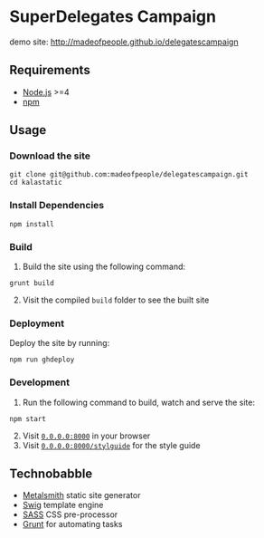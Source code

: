SuperDelegates Campaign
==========

demo site: http://madeofpeople.github.io/delegatescampaign


## Requirements

* [Node.js](http://nodejs.org/) >=4
* [npm](http://npmjs.org)


## Usage

### Download the site

    git clone git@github.com:madeofpeople/delegatescampaign.git
    cd kalastatic


### Install Dependencies

    npm install


### Build

1. Build the site using the following command:

  ```
  grunt build
  ```

2. Visit the compiled `build` folder to see the built site


### Deployment

Deploy the site by running:
  ```
  npm run ghdeploy
  ```

### Development

1. Run the following command to build, watch and serve the site:

  ```
  npm start
  ```

2. Visit [`0.0.0.0:8000`](http://0.0.0.0:8000) in your browser
3. Visit [`0.0.0.0:8000/stylguide`](http://0.0.0.0:8000/styleguide) for the style guide


## Technobabble

* [Metalsmith](http://www.metalsmith.io) static site generator
* [Swig](https://paularmstrong.github.io/swig/) template engine
* [SASS](http://sass-lang.com) CSS pre-processor
* [Grunt](http://http://gruntjs.com/) for automating tasks
